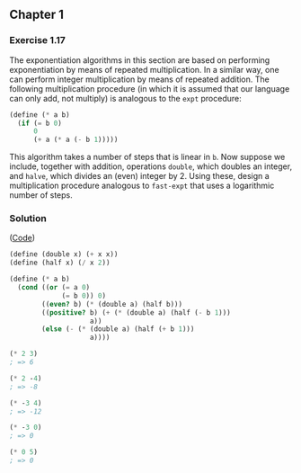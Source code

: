 ## Chapter 1

### Exercise 1.17

The exponentiation algorithms in this section are based on performing exponentiation by means of repeated multiplication. In a similar way, one can perform integer multiplication by means of repeated addition. The following multiplication procedure (in which it is assumed that our language can only add, not multiply) is analogous to the `expt` procedure:

```scheme
(define (* a b)
  (if (= b 0)
      0
      (+ a (* a (- b 1)))))
```

This algorithm takes a number of steps that is linear in `b`. Now suppose we include, together with addition, operations `double`, which doubles an integer, and `halve`, which divides an (even) integer by 2. Using these, design a multiplication procedure analogous to `fast-expt` that uses a logarithmic number of steps.

### Solution

([Code](../../src/Chapter%201/Exercise%201.17.scm))

```scheme
(define (double x) (+ x x))
(define (half x) (/ x 2))

(define (* a b)
  (cond ((or (= a 0)
             (= b 0)) 0)
        ((even? b) (* (double a) (half b)))
        ((positive? b) (+ (* (double a) (half (- b 1)))
                    a))
        (else (- (* (double a) (half (+ b 1)))
                    a))))

(* 2 3)
; => 6

(* 2 -4)
; => -8

(* -3 4)
; => -12

(* -3 0)
; => 0

(* 0 5)
; => 0

```

